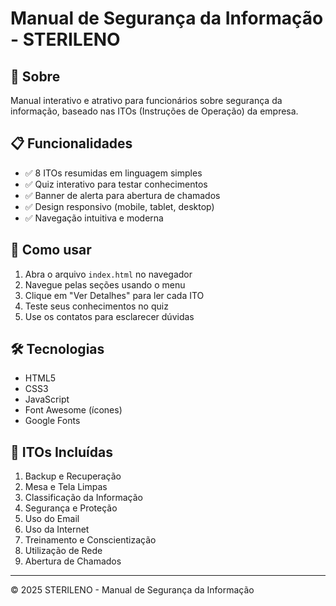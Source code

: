 # Manual de Segurança da Informação - STERILENO

## 🎯 Sobre
Manual interativo e atrativo para funcionários sobre segurança da informação, baseado nas ITOs (Instruções de Operação) da empresa.

## 📋 Funcionalidades
- ✅ 8 ITOs resumidas em linguagem simples
- ✅ Quiz interativo para testar conhecimentos
- ✅ Banner de alerta para abertura de chamados
- ✅ Design responsivo (mobile, tablet, desktop)
- ✅ Navegação intuitiva e moderna

## 🚀 Como usar
1. Abra o arquivo `index.html` no navegador
2. Navegue pelas seções usando o menu
3. Clique em "Ver Detalhes" para ler cada ITO
4. Teste seus conhecimentos no quiz
5. Use os contatos para esclarecer dúvidas

## 🛠️ Tecnologias
- HTML5
- CSS3
- JavaScript
- Font Awesome (ícones)
- Google Fonts

## 📝 ITOs Incluídas
1. Backup e Recuperação
2. Mesa e Tela Limpas
3. Classificação da Informação
4. Segurança e Proteção
5. Uso do Email
6. Uso da Internet
7. Treinamento e Conscientização
8. Utilização de Rede
9. Abertura de Chamados

---
© 2025 STERILENO - Manual de Segurança da Informação
